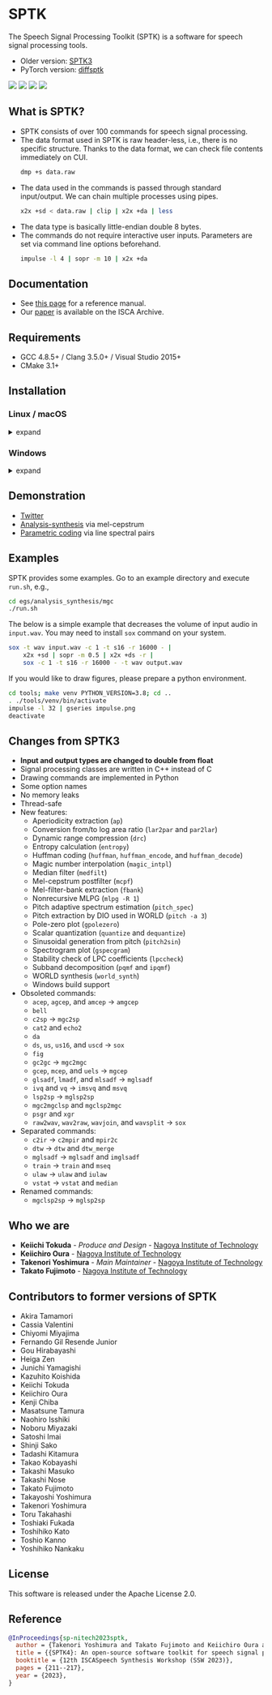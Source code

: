 SPTK
====
The Speech Signal Processing Toolkit (SPTK) is a software for speech signal processing tools.

- Older version: [SPTK3](https://sourceforge.net/projects/sp-tk/)
- PyTorch version: [diffsptk](https://github.com/sp-nitech/diffsptk)

[![](https://img.shields.io/badge/docs-latest-blue.svg)](https://sp-nitech.github.io/sptk/latest/)
[![](https://img.shields.io/badge/docs-stable-blue.svg)](https://sp-nitech.github.io/sptk/4.1/)
[![](https://img.shields.io/badge/license-Apache%202.0-green.svg)](https://github.com/sp-nitech/SPTK/blob/master/LICENSE)
[![](https://github.com/sp-nitech/SPTK/workflows/build/badge.svg)](https://github.com/sp-nitech/SPTK/actions)


What is SPTK?
-------------
- SPTK consists of over 100 commands for speech signal processing.
- The data format used in SPTK is raw header-less, i.e., there is no specific structure.
  Thanks to the data format, we can check file contents immediately on CUI.
  ```sh
  dmp +s data.raw
  ```
- The data used in the commands is passed through standard input/output.
  We can chain multiple processes using pipes.
  ```sh
  x2x +sd < data.raw | clip | x2x +da | less
  ```
- The data type is basically little-endian double 8 bytes.
- The commands do not require interactive user inputs.
  Parameters are set via command line options beforehand.
  ```sh
  impulse -l 4 | sopr -m 10 | x2x +da
  ```


Documentation
-------------
- See [this page](https://sp-nitech.github.io/sptk/latest/) for a reference manual.
- Our [paper](https://www.isca-speech.org/archive/ssw_2023/yoshimura23_ssw.html) is available on the ISCA Archive.


Requirements
------------
- GCC 4.8.5+ / Clang 3.5.0+ / Visual Studio 2015+
- CMake 3.1+


Installation
------------

### Linux / macOS

<details><summary>expand</summary><div>

The latest release can be downloaded through Git.
The install procedure is as follows.
```sh
git clone https://github.com/sp-nitech/SPTK.git
cd SPTK
make
```
Then the SPTK commands can be used by adding `bin/` directory to the `PATH` environment variable.
If you would like to use a part of the SPTK functions, please link the static library `lib/libsptk.a`.

</div></details>

### Windows

<details><summary>expand</summary><div>

You may need to add `cmake` and `MSBuild` to the `PATH` environment variable in advance.
Please run `make.bat` or open Command Prompt and follow the below procedure:
```sh
cd /path/to/SPTK  # Please change here to your appropriate path.
mkdir build
cd build
cmake .. -DCMAKE_INSTALL_PREFIX=..  # Please change install directory.
MSBuild /p:Configuration=Release INSTALL.vcxproj
```
You can compile SPTK via GUI instead of running MSBuild by opening the generated project file.
Then the SPTK functions can be used by linking the static library `lib/sptk.lib`.

</div></details>


Demonstration
-------------
- [Twitter](https://twitter.com/SPTK_DSP)
- [Analysis-synthesis](https://colab.research.google.com/drive/1spX1v9mk6Itxa63R4wYwekzduvLeaUmE?usp=sharing) via mel-cepstrum
- [Parametric coding](https://colab.research.google.com/drive/1NeZxrWiNeixAWaux_HIBLbtaSeokUNiG?usp=sharing) via line spectral pairs


Examples
--------
SPTK provides some examples.
Go to an example directory and execute `run.sh`, e.g.,
```sh
cd egs/analysis_synthesis/mgc
./run.sh
```

The below is a simple example that decreases the volume of input audio in `input.wav`.
You may need to install `sox` command on your system.
```sh
sox -t wav input.wav -c 1 -t s16 -r 16000 - |
    x2x +sd | sopr -m 0.5 | x2x +ds -r |
    sox -c 1 -t s16 -r 16000 - -t wav output.wav
```

If you would like to draw figures, please prepare a python environment.
```sh
cd tools; make venv PYTHON_VERSION=3.8; cd ..
. ./tools/venv/bin/activate
impulse -l 32 | gseries impulse.png
deactivate
```


Changes from SPTK3
------------------
- **Input and output types are changed to double from float**
- Signal processing classes are written in C++ instead of C
- Drawing commands are implemented in Python
- Some option names
- No memory leaks
- Thread-safe
- New features:
  - Aperiodicity extraction (`ap`)
  - Conversion from/to log area ratio (`lar2par` and `par2lar`)
  - Dynamic range compression (`drc`)
  - Entropy calculation (`entropy`)
  - Huffman coding (`huffman`, `huffman_encode`, and `huffman_decode`)
  - Magic number interpolation (`magic_intpl`)
  - Median filter (`medfilt`)
  - Mel-cepstrum postfilter (`mcpf`)
  - Mel-filter-bank extraction (`fbank`)
  - Nonrecursive MLPG (`mlpg -R 1`)
  - Pitch adaptive spectrum estimation (`pitch_spec`)
  - Pitch extraction by DIO used in WORLD (`pitch -a 3`)
  - Pole-zero plot (`gpolezero`)
  - Scalar quantization (`quantize` and `dequantize`)
  - Sinusoidal generation from pitch (`pitch2sin`)
  - Spectrogram plot (`gspecgram`)
  - Stability check of LPC coefficients (`lpccheck`)
  - Subband decomposition (`pqmf` and `ipqmf`)
  - WORLD synthesis (`world_synth`)
  - Windows build support
- Obsoleted commands:
  - `acep`, `agcep`, and `amcep` -> `amgcep`
  - `bell`
  - `c2sp` -> `mgc2sp`
  - `cat2` and `echo2`
  - `da`
  - `ds`, `us`, `us16`, and `uscd` -> `sox`
  - `fig`
  - `gc2gc` -> `mgc2mgc`
  - `gcep`, `mcep`, and `uels` -> `mgcep`
  - `glsadf`, `lmadf`, and `mlsadf` -> `mglsadf`
  - `ivq` and `vq` -> `imsvq` and `msvq`
  - `lsp2sp` -> `mglsp2sp`
  - `mgc2mgclsp` and `mgclsp2mgc`
  - `psgr` and `xgr`
  - `raw2wav`, `wav2raw`, `wavjoin`, and `wavsplit` -> `sox`
- Separated commands:
  - `c2ir` -> `c2mpir` and `mpir2c`
  - `dtw` -> `dtw` and `dtw_merge`
  - `mglsadf` -> `mglsadf` and `imglsadf`
  - `train` -> `train` and `mseq`
  - `ulaw` -> `ulaw` and `iulaw`
  - `vstat` -> `vstat` and `median`
- Renamed commands:
  - `mgclsp2sp` -> `mglsp2sp`


Who we are
----------
* **Keiichi Tokuda** - *Produce and Design* - [Nagoya Institute of Technology](http://www.sp.nitech.ac.jp/~tokuda/)
* **Keiichiro Oura** - [Nagoya Institute of Technology](http://www.sp.nitech.ac.jp/~uratec/)
* **Takenori Yoshimura** - *Main Maintainer* - [Nagoya Institute of Technology](http://www.sp.nitech.ac.jp/~takenori/)
* **Takato Fujimoto** - [Nagoya Institute of Technology](http://www.sp.nitech.ac.jp/~taka19/)


Contributors to former versions of SPTK
---------------------------------------
* Akira Tamamori
* Cassia Valentini
* Chiyomi Miyajima
* Fernando Gil Resende Junior
* Gou Hirabayashi
* Heiga Zen
* Junichi Yamagishi
* Kazuhito Koishida
* Keiichi Tokuda
* Keiichiro Oura
* Kenji Chiba
* Masatsune Tamura
* Naohiro Isshiki
* Noboru Miyazaki
* Satoshi Imai
* Shinji Sako
* Tadashi Kitamura
* Takao Kobayashi
* Takashi Masuko
* Takashi Nose
* Takato Fujimoto
* Takayoshi Yoshimura
* Takenori Yoshimura
* Toru Takahashi
* Toshiaki Fukada
* Toshihiko Kato
* Toshio Kanno
* Yoshihiko Nankaku


License
-------
This software is released under the Apache License 2.0.


Reference
---------
```bibtex
@InProceedings{sp-nitech2023sptk,
  author = {Takenori Yoshimura and Takato Fujimoto and Keiichiro Oura and Keiichi Tokuda},
  title = {{SPTK4}: An open-source software toolkit for speech signal processing},
  booktitle = {12th ISCASpeech Synthesis Workshop (SSW 2023)},
  pages = {211--217},
  year = {2023},
}
```
